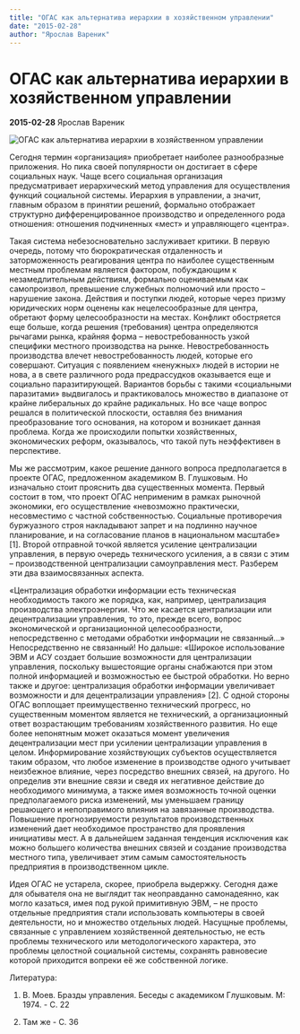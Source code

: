 ```yaml
---
title: "ОГАС как альтернатива иерархии в хозяйственном управлении"
date: "2015-02-28"
author: "Ярослав Вареник"
---
```


# ОГАС как альтернатива иерархии в хозяйственном управлении

**2015-02-28** Ярослав Вареник

![ОГАС как альтернатива иерархии в хозяйственном управлении](http://www.ukrainiancomputing.org/PHOTOS/Institute.jpg)

Сегодня термин «организация» приобретает наиболее разнообразные приложения. Но пика своей популярности он достигает в сфере социальных наук. Чаще всего социальная организация предусматривает иерархический метод управления для осуществления функций социальной системы. Иерархия в управлении, а значит, главным образом в принятии решений, формально отображает структурно дифференцированное производство и определенного рода отношения: отношения подчиненных «мест» и управляющего «центра».

Такая система небезосновательно заслуживает критики. В первую очередь, потому что бюрократическая отдаленность и заторможенность реагирования центра по наиболее существенным местным проблемам является фактором, побуждающим к незамедлительным действиям, формально оцениваемым как самопроизвол, превышение служебных полномочий или просто – нарушение закона. Действия и поступки людей, которые через призму юридических норм оценены как нецелесообразные для центра, обретают форму целесообразности на местах. Конфликт обостряется еще больше, когда решения (требования) центра определяются рычагами рынка, крайняя форма – невостребованность узкой специфики местного производства на рынке. Невостребованность производства влечет невостребованность людей, которые его совершают. Ситуация с появлением «ненужных» людей в истории не нова, а в свете различного рода предрассудков оказывается еще и социально паразитирующей. Вариантов борьбы с такими «социальными паразитами» выдвигалось и практиковалось множество в диапазоне от крайне либеральных до крайне радикальных. Но все чаще вопрос решался в политической плоскости, оставляя без внимания преобразование того основания, на котором и возникает данная проблема. Когда же происходили попытки хозяйственных, экономических реформ, оказывалось, что такой путь неэффективен в перспективе.

Мы же рассмотрим, какое решение данного вопроса предполагается в проекте ОГАС, предложенном академиком В. Глушковым. Но изначально стоит прояснить два существенных момента. Первый состоит в том, что проект ОГАС неприменим в рамках рыночной экономики, его осуществление «невозможно практически, несовместимо с частной собственностью. Социальные противоречия буржуазного строя накладывают запрет и на подлинно научное планирование, и на согласование планов в национальном масштабе» [1]. Второй отправной точкой является усиление централизации управления, в первую очередь технического усиления, а в связи с этим – производственной централизации самоуправления мест. Разберем эти два взаимосвязанных аспекта.

«Централизация обработки информации есть техническая необходимость такого же порядка, как, например, централизация производства электроэнергии. Что же касается централизации или децентрализации управления, то это, прежде всего, вопрос экономической и организационной целесообразности, непосредственно с методами обработки информации не связанный...» Непосредственно не связанный! Но дальше: «Широкое использование ЭВМ и АСУ создает большие возможности для централизации управления, поскольку вышестоящие органы снабжаются при этом полной информацией и возможностью ее быстрой обработки. Но верно также и другое: централизация обработки информации увеличивает возможности и для децентрализации управления» [2]. С одной стороны ОГАС воплощает преимущественно технический прогресс, но существенным моментом является не технический, а организационный ответ возрастающим требованиям хозяйственного развития. Но еще более непонятным может оказаться момент увеличения децентрализации мест при усилении централизации управления в целом. Информирование хозяйствующих субъектов осуществляется таким образом, что любое изменение в производстве одного учитывает неизбежное влияние, через посредство внешних связей, на другого. Но определив эти внешние связи и сведя их негативное действие до необходимого минимума, а также имея возможность точной оценки предполагаемого риска изменений, мы уменьшаем границу решающего и непоправимого влияния на завязанные производства. Повышение прогнозируемости результатов производственных изменений дает необходимое пространство для проявления инициативы мест. А в дальнейшем заданная тенденция исключения как можно большего количества внешних связей и создание производства местного типа, увеличивает этим самым самостоятельность предприятия в производственном цикле.

Идея ОГАС не устарела, скорее, приобрела выдержку. Сегодня даже для обывателя она не выглядит так неоправданно самонадеянно, как могло казаться, имея под рукой примитивную ЭВМ, – не просто отдельные предприятия стали использовать компьютеры в своей деятельности, но и множество отдельных людей. Насущные проблемы, связанные с управлением хозяйственной деятельностью, не есть проблемы технического или методологического характера, это проблемы целостной социальной системы, сохранять равновесие которой приходится вопреки её же собственной логике.

Литература:

1. В. Моев. Бразды управления. Беседы с академиком Глушковым. М: 1974. - С. 22

2. Там же - С. 36